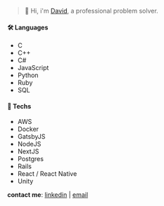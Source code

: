 > 👋 Hi, i'm [David](https://scostadavid.github.io), a professional problem solver. 

#### 🛠️ Languages
  - C
  - C++
  - C#
  - JavaScript
  - Python
  - Ruby
  - SQL 

#### 🔧 Techs
  - AWS
  - Docker
  - GatsbyJS
  - NodeJS
  - NextJS
  - Postgres
  - Rails
  - React / React Native
  - Unity 

**contact me**: [linkedin](https://www.linkedin.com/in/scostadavid/) | [email](mailto:scostadavid@proton.me) 
<!-- Toasty 🍞 -->
